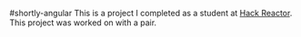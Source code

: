 #shortly-angular
This is a project I completed as a student at [Hack Reactor](http://hackreactor.com). This project was worked on with a pair.
